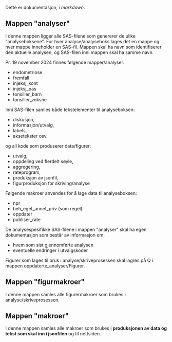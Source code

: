 Dette er dokumentasjon, i *markdown*.
## Mappen "analyser"
I denne mappen ligger alle SAS-filene som genererer de ulike "analyseboksene". For hver analyse/analyseboks lages det en mappe og hver mappe inneholder en SAS-fil.
Mappen skal ha navn som identifiserer den aktuelle analysen, og SAS-filen inni mappen skal ha samme navn.

Pr. 19 november 2024 finnes følgende mapper/analyser:
- endometriose
- fremfall
- injeksj_kont
- injeksj_pas
- tonsiller_barn
- tonsiller_voksne

Inni SAS-filen samles både tekstelementer til analyseboksen:
- diskusjon,
- informasjon/utvalg,
- labels,
- aksetekster osv.
  
og all kode som produserer data/figurer:
- utvalg,
- oppdeling ved flerdelt søyle,
- aggregering,
- rateprogram,
- produksjon av jsonfil,
- figurproduksjon for skriving/analyse

Følgende makroer anvendes for å lage data til analyseboksen:
- npr
- beh_eget_annet_priv (som regel)
- oppdater
- publiser_rate

De analysespesifikke SAS-filene i mappen "analyser" skal ha egen dokumentasjon som består av informasjon om:
- hvem som sist gjennomførte analysen
- eventuelle endringer i utvalgskoder

Figurer som lages til bruk i analyse/skriveprosessen skal lagres på Q i mappen oppdaterte_analyser/Figurer.

## Mappen "figurmakroer"
I denne mappen samles alle figurermakroer som brukes i analyse/skriveprosessen. 

## Mappen "makroer"
I denne mappen samles alle makroer som brukes i **produksjonen av data og tekst som skal inn i jsonfilen** og til nettsiden.

